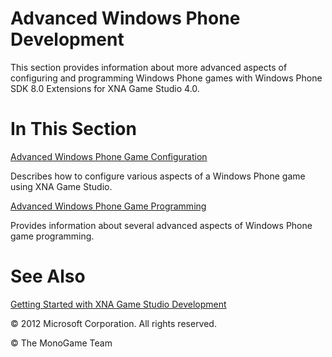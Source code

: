 

# Advanced Windows Phone Development

This section provides information about more advanced aspects of configuring and programming Windows Phone games with Windows Phone SDK 8.0 Extensions for XNA Game Studio 4.0.

# In This Section

[Advanced Windows Phone Game Configuration](UsingXNA_GameStudio_Features.md)

Describes how to configure various aspects of a Windows Phone game using XNA Game Studio.

[Advanced Windows Phone Game Programming](AdvancedPhoneTopics.md)

Provides information about several advanced aspects of Windows Phone game programming.

# See Also

[Getting Started with XNA Game Studio Development](Getting_Started.md)  

© 2012 Microsoft Corporation. All rights reserved.  

© The MonoGame Team